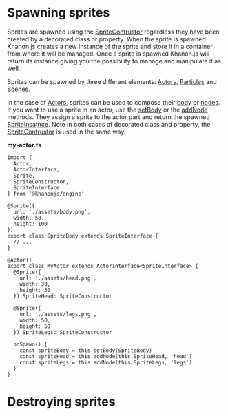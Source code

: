 # Spawning sprites

Sprites are spawned using the [SpriteContrustor](https://khanonjs.com/api-docs/types/decorators_sprite.SpriteConstructor.html) regardless they have been created by a decorated class or property. When the sprite is spawned Khanon.js creates a new instance of the sprite and store it in a container from where it will be managed. Once a sprite is spawned Khanon.js will return its instance giving you the possibility to manage and manipulate it as well.

Sprites can be spawned by three different elements: [Actors](https://khanonjs.com/api-docs/modules/decorators_actor.html), [Particles](https://khanonjs.com/api-docs/modules/decorators_particle.html) and [Scenes](https://khanonjs.com/api-docs/modules/decorators_scene.html).

In the case of [Actors](https://khanonjs.com/api-docs/modules/decorators_actor.html), sprites can be used to compose their [body](https://khanonjs.com/api-docs/classes/decorators_actor.ActorInterface.html#body) or [nodes](https://khanonjs.com/api-docs/classes/decorators_actor.ActorInterface.html#getNode). If you want to use a sprite in an actor, use the [setBody](https://khanonjs.com/api-docs/classes/decorators_actor.ActorInterface.html#setBody) or the [addNode](https://khanonjs.com/api-docs/classes/decorators_actor.ActorInterface.html#addNode) methods. They assign a sprite to the actor part and return the spawned [SpriteInsatnce](https://khanonjs.com/api-docs/classes/decorators_sprite.SpriteInterface.html). Note in both cases of decorated class and property, the [SpriteContrustor](https://khanonjs.com/api-docs/types/decorators_sprite.SpriteConstructor.html) is used in the same way.

**my-actor.ts**
```
import {
  Actor,
  ActorInterface,
  Sprite,
  SpriteConstructor,
  SpriteInterface
} from '@khanonjs/engine'

@Sprite({
  url: './assets/body.png',
  width: 50,
  height: 100
})
export class SpriteBody extends SpriteInterface {
  // ...
}

@Actor()
export class MyActor extends ActorInterface<SpriteInterface> {
  @Sprite({
    url: './assets/head.png',
    width: 30,
    height: 30
  }) SpriteHead: SpriteConstructor

  @Sprite({
    url: './assets/legs.png',
    width: 50,
    height: 50
  }) SpriteLegs: SpriteConstructor

  onSpawn() {
    const spriteBody = this.setBody(SpriteBody)
    const spriteHead = this.addNode(this.SpriteHead, 'head')
    const spriteLegs = this.addNode(this.SpriteLegs, 'legs')
  }
}
```

# Destroying sprites